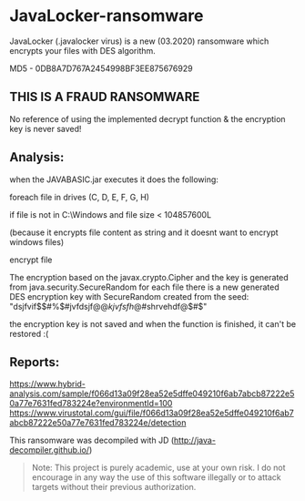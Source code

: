 # JavaLocker-ransomware
JavaLocker (.javalocker virus) is a new (03.2020) ransomware which encrypts your files with DES algorithm.

MD5 - 0DB8A7D767A2454998BF3EE875676929

## THIS IS A FRAUD RANSOMWARE
No reference of using the implemented decrypt function & the encryption key is never saved!

## Analysis:
when the JAVABASIC.jar executes it does the following:

foreach file in drives (C, D, E, F, G, H)

if file is not in C:\\Windows and file size < 104857600L 

(because it encrypts file content as string and it doesnt want to encrypt windows files)

encrypt file
        
The encryption based on the javax.crypto.Cipher and the key is generated from java.security.SecureRandom
for each file there is a new generated DES encryption key with SecureRandom created from the seed: "dsjfvif$$#%$#jvfdsjf@$@kjvfsfh@$#shrvehdf@$#$"

the encryption key is not saved and when the function is finished, it can't be restored :(

## Reports:
https://www.hybrid-analysis.com/sample/f066d13a09f28ea52e5dffe049210f6ab7abcb87222e50a77e7631fed783224e?environmentId=100
https://www.virustotal.com/gui/file/f066d13a09f28ea52e5dffe049210f6ab7abcb87222e50a77e7631fed783224e/detection

This ransomware was decompiled with JD (http://java-decompiler.github.io/)

> Note: This project is purely academic, use at your own risk. I do not encourage in any way the use of this software illegally or to attack targets without their previous authorization.
